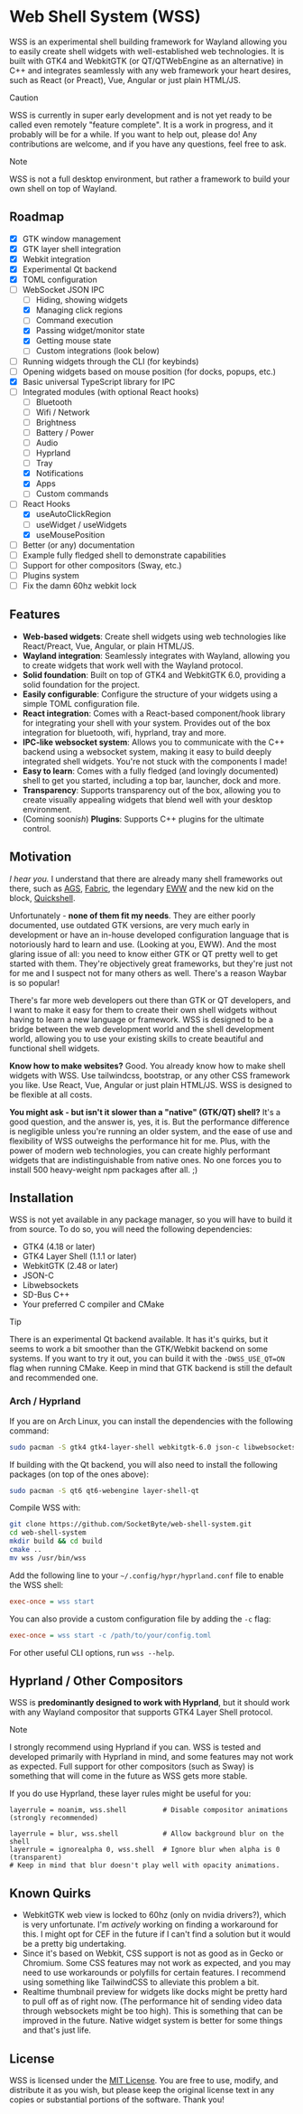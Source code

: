 # Web Shell System (WSS)

WSS is an experimental shell building framework for Wayland allowing you to easily create shell widgets with
well-established web
technologies. It is built with GTK4 and WebkitGTK (or QT/QTWebEngine as an alternative) in C++ and integrates seamlessly
with any web framework your heart
desires, such as React (or Preact), Vue, Angular or just plain HTML/JS.

> [!CAUTION]
> WSS is currently in super early development and is not yet ready to be called even remotely "feature complete". It is
> a work
> in
> progress, and it probably will be for a while.
> If you want to help out, please do! Any contributions are welcome, and if you have any questions, feel free to ask.

> [!NOTE]
> WSS is not a full desktop environment, but rather a framework to build your own shell on top of Wayland.

## Roadmap

- [x] GTK window management
- [x] GTK layer shell integration
- [x] Webkit integration
- [x] Experimental Qt backend
- [x] TOML configuration
- [ ] WebSocket JSON IPC
    - [ ] Hiding, showing widgets
    - [x] Managing click regions
    - [ ] Command execution
    - [x] Passing widget/monitor state
    - [x] Getting mouse state
    - [ ] Custom integrations (look below)
- [ ] Running widgets through the CLI (for keybinds)
- [ ] Opening widgets based on mouse position (for docks, popups, etc.)
- [x] Basic universal TypeScript library for IPC
- [ ] Integrated modules (with optional React hooks)
    - [ ] Bluetooth
    - [ ] Wifi / Network
    - [ ] Brightness
    - [ ] Battery / Power
    - [ ] Audio
    - [ ] Hyprland
    - [ ] Tray
    - [x] Notifications
    - [x] Apps
    - [ ] Custom commands
- [ ] React Hooks
    - [x] useAutoClickRegion
    - [ ] useWidget / useWidgets
    - [x] useMousePosition
- [ ] Better (or any) documentation
- [ ] Example fully fledged shell to demonstrate capabilities
- [ ] Support for other compositors (Sway, etc.)
- [ ] Plugins system
- [ ] Fix the damn 60hz webkit lock

## Features

- **Web-based widgets**: Create shell widgets using web technologies like React/Preact, Vue, Angular, or plain HTML/JS.
- **Wayland integration**: Seamlessly integrates with Wayland, allowing you to create widgets that work well with the
  Wayland protocol.
- **Solid foundation**: Built on top of GTK4 and WebkitGTK 6.0, providing a solid foundation for the project.
- **Easily configurable**: Configure the structure of your widgets using a simple TOML configuration file.
- **React integration**: Comes with a React-based component/hook library for integrating your shell with your system.
  Provides out of the box integration for bluetooth, wifi, hyprland, tray and more.
- **IPC-like websocket system**: Allows you to communicate with the C++ backend using a websocket system, making it
  easy to build deeply integrated shell widgets. You're not stuck with the components I made!
- **Easy to learn**: Comes with a fully fledged (and lovingly documented) shell to get you started, including a top bar,
  launcher, dock and more.
- **Transparency**: Supports transparency out of the box, allowing you to create visually appealing widgets that blend
  well with your desktop environment.
- (Coming soon*ish*) **Plugins**: Supports C++ plugins for the ultimate control.

## Motivation

_I hear you._ I understand that there are already many shell frameworks out there, such
as [AGS](https://github.com/Aylur/ags), [Fabric](https://wiki.ffpy.org/), the
legendary [EWW](https://github.com/elkowar/eww) and the new kid on the block, [Quickshell](https://quickshell.org/).

Unfortunately - **none of them fit my needs**. They are either poorly documented, use outdated GTK versions, are very
much early in development or have an in-house developed configuration language that is notoriously hard to learn and
use. (Looking at you, EWW).
And the most glaring issue of all: you need to know either GTK or QT pretty well to get started with them. They're
objectively great frameworks, but they're just not for me and I suspect not for many others as well. There's a reason
Waybar is so popular!

There's far more web developers out there than GTK or QT developers, and I want to make it easy for them to create their
own shell widgets without having to learn a new language or framework. WSS is designed to be a bridge between the web
development world and the shell development world, allowing you to use your existing skills to create beautiful and
functional shell widgets.

**Know how to make websites?** Good. You already know how to make shell widgets with WSS. Use tailwindcss, bootstrap, or
any other CSS framework you like. Use React, Vue, Angular or just plain HTML/JS. WSS is designed to be flexible at all
costs.

**You might ask - but isn't it slower than a "native" (GTK/QT) shell?** It's a good question, and the answer is, yes, it
is. But the performance difference is negligible unless you're running an older system, and the ease of use and
flexibility of WSS outweighs the performance hit for me. Plus, with the power of modern web technologies, you can create
highly performant widgets that are indistinguishable from native ones. No one forces you to install 500 heavy-weight npm
packages after all. ;)

## Installation

WSS is not yet available in any package manager, so you will have to build it from source. To do so, you will need the
following dependencies:

- GTK4 (4.18 or later)
- GTK4 Layer Shell (1.1.1 or later)
- WebkitGTK (2.48 or later)
- JSON-C
- Libwebsockets
- SD-Bus C++
- Your preferred C compiler and CMake

> [!TIP]
> There is an experimental Qt backend available. It has it's quirks, but it seems to work a bit smoother than the
> GTK/Webkit backend on some systems. If you want to try it out, you can build it with the `-DWSS_USE_QT=ON` flag when
> running CMake. Keep in mind that GTK backend is still the default and recommended one.

### Arch / Hyprland

If you are on Arch Linux, you can install the dependencies with the following command:

```bash
sudo pacman -S gtk4 gtk4-layer-shell webkitgtk-6.0 json-c libwebsockets sdbus-cpp
```

If building with the Qt backend, you will also need to install the following packages (on top of the ones above):

```bash
sudo pacman -S qt6 qt6-webengine layer-shell-qt
```

Compile WSS with:

```bash
git clone https://github.com/SocketByte/web-shell-system.git
cd web-shell-system
mkdir build && cd build
cmake ..
mv wss /usr/bin/wss
```

Add the following line to your `~/.config/hypr/hyprland.conf` file to enable the WSS shell:

```ini
exec-once = wss start
```

You can also provide a custom configuration file by adding the `-c` flag:

```ini
exec-once = wss start -c /path/to/your/config.toml
```

For other useful CLI options, run `wss --help`.

## Hyprland / Other Compositors

WSS is **predominantly designed to work with Hyprland**, but it should work with any Wayland compositor that supports
GTK4 Layer Shell protocol.

> [!NOTE]
> I strongly recommend using Hyprland if you can. WSS is tested and developed
> primarily with Hyprland in mind, and some features may not work as expected.
> Full support for other compositors (such as Sway) is something that will come in the future as WSS gets more
> stable.

If you do use Hyprland, these layer rules might be useful for you:

```
layerrule = noanim, wss.shell         # Disable compositor animations (strongly recommended)

layerrule = blur, wss.shell           # Allow background blur on the shell
layerrule = ignorealpha 0, wss.shell  # Ignore blur when alpha is 0 (transparent)
# Keep in mind that blur doesn't play well with opacity animations.
```

## Known Quirks

- WebkitGTK web view is locked to 60hz (only on nvidia drivers?), which is very unfortunate. I'm _actively_ working on
  finding a workaround for this. I might opt for CEF in the future if I can't find a solution but it would be a pretty
  big undertaking.
- Since it's based on Webkit, CSS support is not as good as in Gecko or Chromium. Some CSS features may not work as
  expected, and you may need to use workarounds or polyfills for certain features. I recommend using something like
  TailwindCSS to alleviate this problem a bit.
- Realtime thumbnail preview for widgets like docks might be pretty hard to pull off as of right now. (The performance
  hit of sending video data through websockets might be too high). This is something that can be improved in the future.
  Native widget system is better for some things and that's just life.

## License

WSS is licensed under the [MIT License](LICENSE). You are free to use, modify, and distribute it as you wish, but please
keep the original license text in any copies or substantial portions of the software. Thank you!